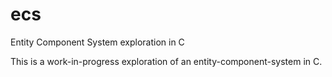 # ecs
Entity Component System exploration in C

This is a work-in-progress exploration of an entity-component-system in C. 
